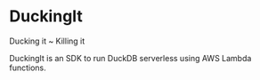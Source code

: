 # DuckingIt

Ducking it ~ Killing it

DuckingIt is an SDK to run DuckDB serverless using AWS Lambda functions.
